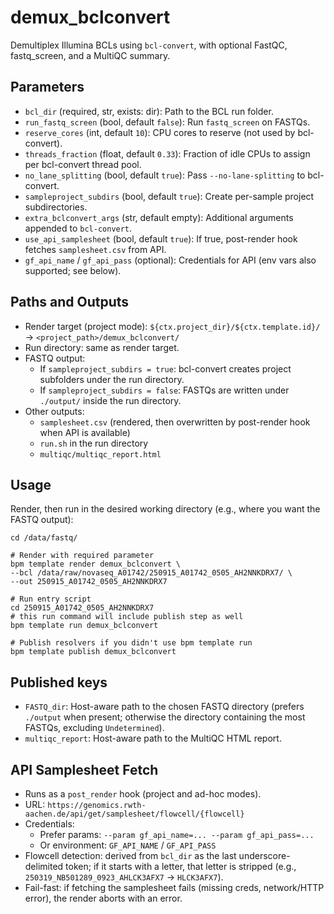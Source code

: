 # demux_bclconvert

Demultiplex Illumina BCLs using `bcl-convert`, with optional FastQC, fastq_screen, and a MultiQC summary.

## Parameters
- `bcl_dir` (required, str, exists: dir): Path to the BCL run folder.
- `run_fastq_screen` (bool, default `false`): Run `fastq_screen` on FASTQs.
- `reserve_cores` (int, default `10`): CPU cores to reserve (not used by bcl-convert).
- `threads_fraction` (float, default `0.33`): Fraction of idle CPUs to assign per bcl-convert thread pool.
- `no_lane_splitting` (bool, default `true`): Pass `--no-lane-splitting` to bcl-convert.
- `sampleproject_subdirs` (bool, default `true`): Create per-sample project subdirectories.
- `extra_bclconvert_args` (str, default empty): Additional arguments appended to `bcl-convert`.
- `use_api_samplesheet` (bool, default `true`): If true, post-render hook fetches `samplesheet.csv` from API.
- `gf_api_name` / `gf_api_pass` (optional): Credentials for API (env vars also supported; see below).

## Paths and Outputs
- Render target (project mode): `${ctx.project_dir}/${ctx.template.id}/` → `<project_path>/demux_bclconvert/`
- Run directory: same as render target.
- FASTQ output:
  - If `sampleproject_subdirs = true`: bcl-convert creates project subfolders under the run directory.
  - If `sampleproject_subdirs = false`: FASTQs are written under `./output/` inside the run directory.
- Other outputs:
  - `samplesheet.csv` (rendered, then overwritten by post-render hook when API is available)
  - `run.sh` in the run directory
  - `multiqc/multiqc_report.html`

## Usage
Render, then run in the desired working directory (e.g., where you want the FASTQ output):

```
cd /data/fastq/

# Render with required parameter
bpm template render demux_bclconvert \
--bcl /data/raw/novaseq_A01742/250915_A01742_0505_AH2NNKDRX7/ \
--out 250915_A01742_0505_AH2NNKDRX7

# Run entry script
cd 250915_A01742_0505_AH2NNKDRX7
# this run command will include publish step as well
bpm template run demux_bclconvert

# Publish resolvers if you didn't use bpm template run
bpm template publish demux_bclconvert
```

## Published keys
- `FASTQ_dir`: Host-aware path to the chosen FASTQ directory (prefers `./output` when present; otherwise the directory containing the most FASTQs, excluding `Undetermined`).
- `multiqc_report`: Host-aware path to the MultiQC HTML report.

## API Samplesheet Fetch
- Runs as a `post_render` hook (project and ad-hoc modes).
- URL: `https://genomics.rwth-aachen.de/api/get/samplesheet/flowcell/{flowcell}`
- Credentials:
  - Prefer params: `--param gf_api_name=... --param gf_api_pass=...`
  - Or environment: `GF_API_NAME` / `GF_API_PASS`
- Flowcell detection: derived from `bcl_dir` as the last underscore-delimited token; if it starts with a letter, that letter is stripped (e.g., `250319_NB501289_0923_AHLCK3AFX7` → `HLCK3AFX7`).
- Fail-fast: if fetching the samplesheet fails (missing creds, network/HTTP error), the render aborts with an error.
